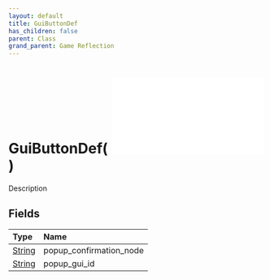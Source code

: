 ```yaml
---
layout: default
title: GuiButtonDef
has_children: false
parent: Class
grand_parent: Game Reflection
---
```

# GuiButtonDef( ![ GuiNavNodeDef ](/game-reflection/classes/gui_nav_node_def.md) )
Description 

## Fields
| Type | Name |
|:-------------|:--------------|
| [String](/game-reflection/components/string.md) | popup_confirmation_node |
| [String](/game-reflection/components/string.md) | popup_gui_id |
